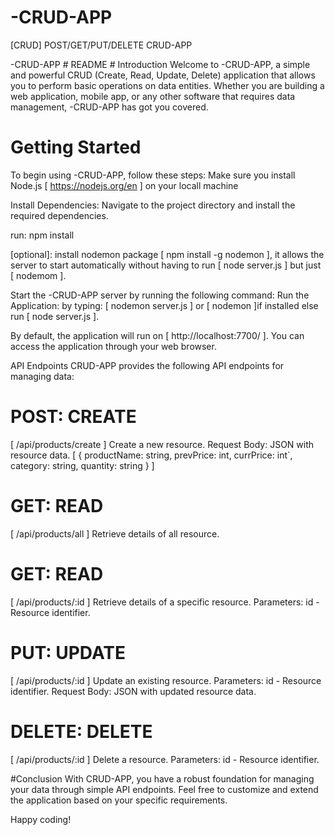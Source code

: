 # -CRUD-APP
[CRUD] POST/GET/PUT/DELETE
CRUD-APP


-CRUD-APP # README # Introduction Welcome to -CRUD-APP, a simple and powerful CRUD (Create, Read, Update, Delete) application that allows you to perform basic operations on data entities. Whether you are building a web application, mobile app, or any other software that requires data management, -CRUD-APP has got you covered.

# Getting Started
To begin using -CRUD-APP, follow these steps: Make sure you install Node.js [ https://nodejs.org/en ] on your locall machine

Install Dependencies: Navigate to the project directory and install the required dependencies.

run: npm install

[optional]: install nodemon package [ npm install -g nodemon ], it allows the server to start automatically without having to run [ node server.js ] but just [ nodemom ].

Start the -CRUD-APP server by running the following command:
Run the Application: by typing: [ nodemon server.js ] or [ nodemon ]if installed else run [ node server.js ].

By default, the application will run on [ http://localhost:7700/ ]. You can access the application through your web browser.

API Endpoints CRUD-APP provides the following API endpoints for managing data:

# POST: CREATE
[ /api/products/create ]
Create a new resource. Request Body: JSON with resource data.
[
{
productName: string,
prevPrice: int,
currPrice: int`,
category: string,
quantity: string
}
]


# GET: READ
[ /api/products/all ]
Retrieve details of all resource.

# GET: READ
[ /api/products/:id ]
Retrieve details of a specific resource. Parameters: id - Resource identifier.

# PUT: UPDATE
[ /api/products/:id ]
Update an existing resource. Parameters: id - Resource identifier. Request Body: JSON with updated resource data.

# DELETE: DELETE
[ /api/products/:id ]
Delete a resource. Parameters: id - Resource identifier.

#Conclusion
With CRUD-APP, you have a robust foundation for managing your data through simple API endpoints. Feel free to customize and extend the application based on your specific requirements.

Happy coding!
